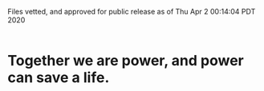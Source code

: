 Files vetted, and approved for public release as of Thu Apr  2 00:14:04 PDT 2020<br><br><h1>Together we are power, and power can save a life.</h1>
